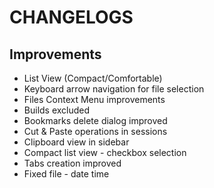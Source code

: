 # CHANGELOGS

## Improvements

- List View (Compact/Comfortable)
- Keyboard arrow navigation for file selection
- Files Context Menu improvements
- Builds excluded
- Bookmarks delete dialog improved
- Cut & Paste operations in sessions
- Clipboard view in sidebar
- Compact list view - checkbox selection
- Tabs creation improved
- Fixed file - date time
